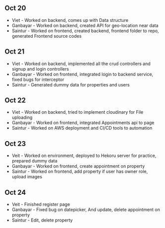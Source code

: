 ## Oct 20
- Viet - Worked on backend, comes up with Data structure
- Ganbayar - Worked on backend, created API for geo-location near data
- Saintur - Worked on frontend, created backend, frontend folder to repo, generated Frontend source codes

## Oct 21
- Viet - Worked on backend, implemented all the crud controllers and signup and login controllers
- Ganbayar - Worked on frontend, integrated login to backend service, fixed bugs for interceptor
- Saintur - Generated dummy data for properties and users

## Oct 22
- Viet - Worked on backend, tried to implement cloudinary for File uploading
- Ganbayar - Worked on frontend, integrated Appointments api to page
- Saintur - Worked on AWS deployment and CI/CD tools to automation

## Oct 23
- Veit - Worked on environment, deployed to Hekoru server for practice, prepared dummy data
- Ganbayar - Worked on frontend, create appointment on property
- Saintur - Worked on frontend, add property if user has owner role, upload images

## Oct 24
- Veit - Finished register page
- Ganbayar - Fixed bug on datepicker, And update, delete appointment on property
- Saintur - Edit, delete property